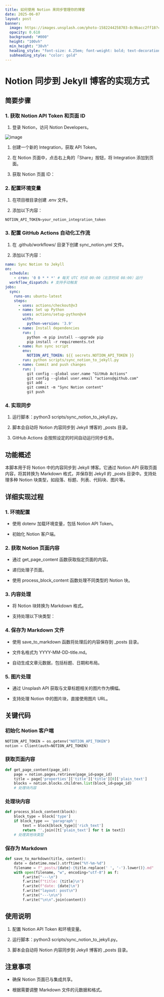 ```yaml
---
title: 如何使用 Notion 来同步管理你的博客
date: 2025-06-07
layout: post
banner:
  image: https://images.unsplash.com/photo-1582244258703-8c9bacc2ff18?crop=entropy&cs=tinysrgb&fit=max&fm=jpg&ixid=M3w2OTIwMzJ8MHwxfHJhbmRvbXx8fHx8fHx8fDE3NDkyNzAzNzJ8&ixlib=rb-4.1.0&q=80&w=1080
  opacity: 0.618
  background: "#000"
  height: "100vh"
  min_height: "38vh"
  heading_style: "font-size: 4.25em; font-weight: bold; text-decoration: underline"
  subheading_style: "color: gold"
---
```


# Notion 同步到 Jekyll 博客的实现方式

## 简要步骤

### 1. 获取 Notion API Token 和页面 ID

1. 登录 Notion，访问 Notion Developers。

![image](https://prod-files-secure.s3.us-west-2.amazonaws.com/a7a0cc5a-89b9-4cda-8686-1fba0ca52f40/d19c1afe-dea5-4312-9333-786b0ba83054/image.png?X-Amz-Algorithm=AWS4-HMAC-SHA256&X-Amz-Content-Sha256=UNSIGNED-PAYLOAD&X-Amz-Credential=ASIAZI2LB46655KHG6XH%2F20250607%2Fus-west-2%2Fs3%2Faws4_request&X-Amz-Date=20250607T042612Z&X-Amz-Expires=3600&X-Amz-Security-Token=IQoJb3JpZ2luX2VjEJT%2F%2F%2F%2F%2F%2F%2F%2F%2F%2FwEaCXVzLXdlc3QtMiJIMEYCIQDvncmTA7E7YxG4Nj7Lh0EyYW01WAXdEZvc6GgAAHXUtgIhAIICwHm%2BDaTz6ISieHBqVBRFqfNHRjIv73WRI6OsLo6JKv8DCG0QABoMNjM3NDIzMTgzODA1IgxVOadyL6qHE4Lls8Aq3AP356mhtxu%2BpkvlFXpT4MIp2vWYGT5mm0c00uDjTNgiBUb8YicDy4RFlA6YsayA6YDqbGSeJuJeMm9Z3ogOLidkee0q2kZIpIsh0v%2Bo2K%2BQjMLiWStdldkKGITQavDCEbQqGYWaIob0xTfhhKHsarz%2B%2F6Od3VXpmlVRm2jkh%2BjBImhZfBrWOULfzZf%2BvoMonlFzMEsQBtDexhhkwBoVibnw9nkVsOxtKN05ljATmpvAvPVLW%2F5JtePr4KKVvoAwav3Sn87IYeoivpJxlA9I8PZn8uNgAUKI2ilH8WVhD61%2BYbeMCWM38XvZcNwt4CsrG7JATInIKc0A2Z9lGJiZFnejWmsFKZgm0VX0y0tapk%2BTJYASvzUUblwYWC7J83%2FOla3Ej77K2l6MP8m%2F6%2FnQc%2FfvzaLBK5ZPQsHV6sLQRyxPESnyAvYN%2BaCX6h7dupyqwEsRL%2BrwV%2Bhw%2FNvaq6cWli1p9GlLPM%2FBqi%2B02j2Qk7MdGZByIV9Ayb039GMg04bJfmKWg1WFuUrugEZyLsIa7C0avd2uF0K3pFqD7jUkDpIqEkAdmqeCLKxs6Ik%2BBaM1lSe08luHT%2B08GpjJhZTXa5YIJxhOee8dhJx%2FMQdm6kD994e45DppDHh9xkekdjCK%2Bo7CBjqkAdH%2F8akt6GHDP8go2ZdYHa%2BxLG9ccR0u6ng2MeICGhhWmTisCWzqe%2Fy3e2zSwdk2%2FtM0dTmVSIts%2BQylAYBkOE8oqXudRG95vFeCJnmLPBEig1pgxR%2BCSEGW9nl88HhRHFmM8VtdxZ7NiXNMOkXP%2BtwctyfvJTG7t3gkc%2BZacQKOmOMKfKeW5C4Ox5S98bEK1uVkhb1xoqwhyZhqvyLcpSZgzo44&X-Amz-Signature=181b3ed28147a9c09b13b6030dceb6b275f0d537ab7eb5e0d79b79f8d7948fbf&X-Amz-SignedHeaders=host&x-id=GetObject)

1. 创建一个新的 Integration，获取 API Token。

1. 在 Notion 页面中，点击右上角的「Share」按钮，将 Integration 添加到页面。

1. 获取 Notion 页面 ID：


### 2. 配置环境变量

1. 在项目根目录创建 .env 文件。

1. 添加以下内容：

```javascript
NOTION_API_TOKEN=your_notion_integration_token
```

### 3. 配置 GitHub Actions 自动化工作流

1. 在 .github/workflows/ 目录下创建 sync_notion.yml 文件。

1. 添加以下内容：

```yaml
name: Sync Notion to Jekyll
on:
  schedule:
    - cron: '0 0 * * *' # 每天 UTC 时间 00:00（北京时间 08:00）运行
  workflow_dispatch: # 支持手动触发
jobs:
  sync:
    runs-on: ubuntu-latest
    steps:
      - uses: actions/checkout@v3
      - name: Set up Python
        uses: actions/setup-python@v4
        with:
          python-version: '3.9'
      - name: Install dependencies
        run: |
          python -m pip install --upgrade pip
          pip install -r requirements.txt
      - name: Run sync script
        env:
          NOTION_API_TOKEN: ${{ secrets.NOTION_API_TOKEN }}
        run: python scripts/sync_notion_to_jekyll.py
      - name: Commit and push changes
        run: |
          git config --global user.name "GitHub Actions"
          git config --global user.email "actions@github.com"
          git add .
          git commit -m "Sync Notion content"
          git push
```

### 4. 实现同步

1. 运行脚本：python3 scripts/sync_notion_to_jekyll.py。

1. 脚本会自动将 Notion 内容同步到 Jekyll 博客的 _posts 目录。

1. GitHub Actions 会按照设定的时间自动运行同步任务。

## 功能概述

本脚本用于将 Notion 中的内容同步到 Jekyll 博客。它通过 Notion API 获取页面内容，将其转换为 Markdown 格式，并保存到 Jekyll 的 _posts 目录中。支持处理多种 Notion 块类型，如段落、标题、列表、代码块、图片等。

## 详细实现过程

### 1. 环境配置

- 使用 dotenv 加载环境变量，包括 Notion API Token。

- 初始化 Notion 客户端。

### 2. 获取 Notion 页面内容

- 通过 get_page_content 函数获取指定页面的内容。

- 递归处理子页面。

- 使用 process_block_content 函数处理不同类型的 Notion 块。

### 3. 内容处理

- 将 Notion 块转换为 Markdown 格式。

- 支持处理以下块类型：


### 4. 保存为 Markdown 文件

- 使用 save_to_markdown 函数将处理后的内容保存到 _posts 目录。

- 文件名格式为 YYYY-MM-DD-title.md。

- 自动生成文章元数据，包括标题、日期和布局。

### 5. 图片处理

- 通过 Unsplash API 获取与文章标题相关的图片作为横幅。

- 支持处理 Notion 中的图片块，直接使用图片 URL。

## 关键代码

### 初始化 Notion 客户端

```python
NOTION_API_TOKEN = os.getenv("NOTION_API_TOKEN")
notion = Client(auth=NOTION_API_TOKEN)
```

### 获取页面内容

```python
def get_page_content(page_id):
    page = notion.pages.retrieve(page_id=page_id)
    title = page['properties']['title']['title'][0]['plain_text']
    blocks = notion.blocks.children.list(block_id=page_id)
    # 处理块内容
```

### 处理块内容

```python
def process_block_content(block):
    block_type = block['type']
    if block_type == 'paragraph':
        text = block[block_type]['rich_text']
        return ''.join([t['plain_text'] for t in text])
    # 处理其他块类型
```

### 保存为 Markdown

```python
def save_to_markdown(title, content):
    date = datetime.now().strftime("%Y-%m-%d")
    filename = f"_posts/{date}-{title.replace(' ', '-').lower()}.md"
    with open(filename, "w", encoding="utf-8") as f:
        f.write("---\n")
        f.write(f"title: {title}\n")
        f.write(f"date: {date}\n")
        f.write("layout: post\n")
        f.write("---\n\n")
        f.write("\n\n".join(content))
```

## 使用说明

1. 配置 Notion API Token 和环境变量。

1. 运行脚本：python3 scripts/sync_notion_to_jekyll.py。

1. 脚本会自动将 Notion 内容同步到 Jekyll 博客的 _posts 目录。

## 注意事项

- 确保 Notion 页面已与集成共享。

- 根据需要调整 Markdown 文件的元数据和格式。